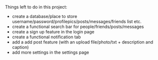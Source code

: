 Things left to do in this project:
- create a database/place to store username/password/profilepics/posts/messages/friends list etc.
- create a functional search bar for people/friends/posts/messages
- create a sign up feature in the login page
- create a functional notification tab
- add a add post feature (with an upload file/photo/txt + description and caption)
- add more settings in the settings page
